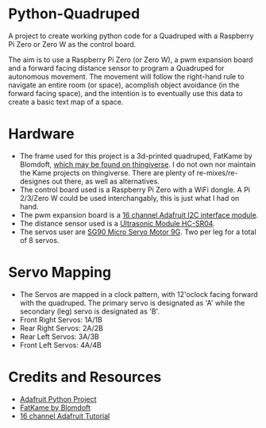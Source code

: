 # Python-Quadruped
A project to create working python code for a Quadruped with a Raspberry Pi Zero or Zero W as the control board.

The aim is to use a Raspberry Pi Zero (or Zero W), a pwm expansion board and a forward facing distance sensor to program a Quadruped for autonomous movement. The movement will follow the right-hand rule to navigate an entire room (or space), acomplish object avoidance (in the forward facing space), and the intention is to eventually use this data to create a basic text map of a space.

# Hardware
* The frame used for this project is a 3d-printed quadruped, FatKame by Blomdoft, [which may be found on thingiverse](https://www.thingiverse.com/thing:1483635). I do not own nor maintain the Kame projects on thingiverse. There are plenty of re-mixes/re-designes out there, as well as alternatives.
* The control board used is a Raspberry Pi Zero with a WiFi dongle. A Pi 2/3/Zero W could be used interchangably, this is just what I had on hand.
* The pwm expansion board is a [16 channel Adafruit I2C interface module](https://www.adafruit.com/product/815).
* The distance sensor used is a [Ultrasonic Module HC-SR04](https://www.sparkfun.com/products/13959).
* The servos user are [SG90 Micro Servo Motor 9G](https://www.amazon.com/gp/product/B00X7CJZWM/ref=oh_aui_detailpage_o02_s00?ie=UTF8&psc=1). Two per leg for a total of 8 servos.

# Servo Mapping
* The Servos are mapped in a clock pattern, with 12'oclock facing forward with the quadruped. The primary servo is designated as 'A' while the secondary (leg) servo is designated as 'B'.
* Front Right Servos: 1A/1B
* Rear Right Servos: 2A/2B
* Rear Left Servos: 3A/3B
* Front Left Servos: 4A/4B

# Credits and Resources
* [Adafruit Python Project](https://github.com/adafruit/Adafruit_Python_PCA9685)
* [FatKame by Blomdoft](https://github.com/Blomdoft/fatKame)
* [16 channel Adafruit Tutorial](https://cdn-learn.adafruit.com/downloads/pdf/16-channel-pwm-servo-driver.pdf)

